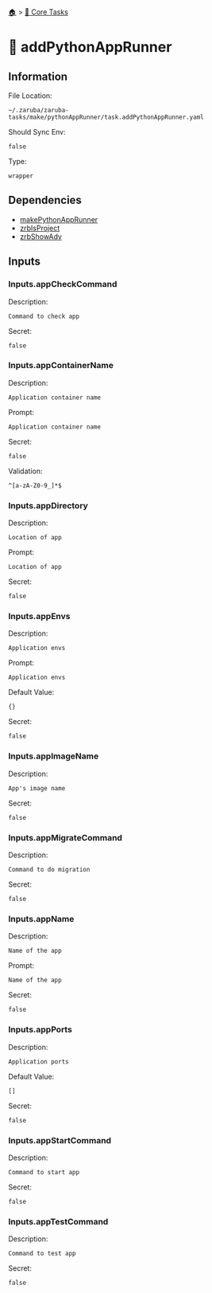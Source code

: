 <!--startTocHeader-->
[🏠](../README.md) > [🥝 Core Tasks](README.md)
# 🐍 addPythonAppRunner
<!--endTocHeader-->

## Information

File Location:

    ~/.zaruba/zaruba-tasks/make/pythonAppRunner/task.addPythonAppRunner.yaml

Should Sync Env:

    false

Type:

    wrapper


## Dependencies

* [makePythonAppRunner](make-python-app-runner.md)
* [zrbIsProject](zrb-is-project.md)
* [zrbShowAdv](zrb-show-adv.md)


## Inputs


### Inputs.appCheckCommand

Description:

    Command to check app

Secret:

    false


### Inputs.appContainerName

Description:

    Application container name

Prompt:

    Application container name

Secret:

    false

Validation:

    ^[a-zA-Z0-9_]*$


### Inputs.appDirectory

Description:

    Location of app

Prompt:

    Location of app

Secret:

    false


### Inputs.appEnvs

Description:

    Application envs

Prompt:

    Application envs

Default Value:

    {}

Secret:

    false


### Inputs.appImageName

Description:

    App's image name

Secret:

    false


### Inputs.appMigrateCommand

Description:

    Command to do migration

Secret:

    false


### Inputs.appName

Description:

    Name of the app

Prompt:

    Name of the app

Secret:

    false


### Inputs.appPorts

Description:

    Application ports

Default Value:

    []

Secret:

    false


### Inputs.appStartCommand

Description:

    Command to start app

Secret:

    false


### Inputs.appTestCommand

Description:

    Command to test app

Secret:

    false